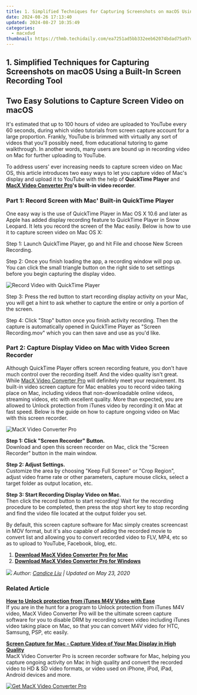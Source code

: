 ```yaml
---
title: 1. Simplified Techniques for Capturing Screenshots on macOS Using a Built-In Screen Recording Tool
date: 2024-08-26 17:13:40
updated: 2024-08-27 10:35:49
categories:
  - macxdvd
thumbnail: https://thmb.techidaily.com/ea7251ad5bb332eeb62074bdad75a97d412bc5c90367153732b7b65655c151cd.jpg
---
```


## 1. Simplified Techniques for Capturing Screenshots on macOS Using a Built-In Screen Recording Tool

## Two Easy Solutions to Capture Screen Video on macOS

It's estimated that up to 100 hours of video are uploaded to YouTube every 60 seconds, during which video tutorials from screen capture account for a large proportion. Frankly, YouTube is brimmed with virtually any sort of videos that you'll possibly need, from educational tutoring to game walkthrough. In another words, many users are bound up in recording video on Mac for further uploading to YouTube.

To address users' ever increasing needs to capture screen video on Mac OS, this article introduces two easy ways to let you capture video of Mac's display and upload it to YouTube with the help of **QuickTime Player** and **[MacX Video Converter Pro](https://tools.techidaily.com/macxdvd/products/)'s built-in video recorder**. 

### Part 1: Record Screen with Mac' Built-in QuickTime Player

One easy way is the use of QuickTime Player in Mac OS X 10.6 and later as Apple has added display recording feature to QuickTime Player in Snow Leopard. It lets you record the screen of the Mac easily. Below is how to use it to capture screen video on Mac OS X: 

Step 1: Launch QuickTime Player, go and hit File and choose New Screen Recording.

Step 2: Once you finish loading the app, a recording window will pop up. You can click the small triangle button on the right side to set settings before you begin capturing the display video. 

![Record Video with QuickTime Player](https://www.macxdvd.com/mac-dvd-video-converter-how-to/article-image/zxh-screen-recorder-with-quicktime-073101.png)

Step 3: Press the red button to start recording display activity on your Mac, you will get a hint to ask whether to capture the entire or only a portion of the screen. 

Step 4: Click "Stop" button once you finish activity recording. Then the capture is automatically opened in QuickTime Player as "Screen Recording.mov" which you can then save and use as you'd like. 

### Part 2: Capture Display Video on Mac with Video Screen Recorder

Although QuickTime Player offers screen recording feature, you don't have much control over the recording itself. And the video quality isn't great. While [MacX Video Converter Pro](https://tools.techidaily.com/macxdvd/products/) will definitely meet your requirement. Its built-in video screen capture for Mac enables you to record video taking place on Mac, including videos that non-downloadable online videos, streaming videos, etc with excellent quality. More than expected, you are allowed to Unlock protection from iTunes video by recording it on Mac at fast speed. Below is the guide on how to capture ongoing video on Mac with this screen recorder. 

![MacX Video Converter Pro](https://www.macxdvd.com/mac-dvd-video-converter-how-to/article-image/zxh-mvcp-screen-recorder-070101.png)

**Step 1: Click "Screen Recorder" Button.**  
 Download and open this screen recorder on Mac, click the "Screen Recorder" button in the main window. 

**Step 2: Adjust Settings.**   
 Customize the area by choosing "Keep Full Screen" or "Crop Region", adjust video frame rate or other parameters, capture mouse clicks, select a target folder as output location, etc. 

**Step 3: Start Recording Display Video on Mac.**  
Then click the record button to start recording! Wait for the recording procedure to be completed, then press the stop short key to stop recording and find the video file located at the output folder you set.

By default, this screen capture software for Mac simply creates screencast in MOV format, but it's also capable of adding the recorded movie to convert list and allowing you to convert recorded video to FLV, MP4, etc so as to upload to YouTube, Facebook, blog, etc. 

1. **[Download MacX Video Converter Pro for Mac](https://tools.techidaily.com/macxdvd/products/)**
2. **[Download MacX Video Converter Pro for Windows](https://tools.techidaily.com/macxdvd/products/)**

_![](https://www.macxdvd.com/mac-dvd-video-converter-how-to/../image-style/article-seo/icon1.png) Author: [Candice Liu](https://www.linkedin.com/in/candice-liu-444483a3/) | Updated on May 23, 2020_

### Related Article 

[**How to Unlock protection from iTunes M4V Video with Ease**](https://tools.techidaily.com/macxdvd/products/)   
 If you are in the hunt for a program to Unlock protection from iTunes M4V video, MacX Video Converter Pro will be the ultimate screen capture software for you to disable DRM by recording screen video including iTunes video taking place on Mac, so that you can convert M4V video for HTC, Samsung, PSP, etc easily. 

[**Screen Capture for Mac - Capture Video of Your Mac Display in High Quality**](https://tools.techidaily.com/macxdvd/products/)  
 MacX Video Converter Pro is screen recorder software for Mac, helping you capture ongoing activity on Mac in high quality and convert the recorded video to HD & SD video formats, or video used on iPhone, iPod, iPad, Android devices and more. 

[![Get MacX Video Converter Pro](https://www.macxdvd.com/mac-dvd-video-converter-how-to/../adv/mvcp-banner-r.jpg)](https://tools.techidaily.com/macxdvd/products/)

<ins class="adsbygoogle"
     style="display:block"
     data-ad-format="autorelaxed"
     data-ad-client="ca-pub-7571918770474297"
     data-ad-slot="1223367746"></ins>



<ins class="adsbygoogle"
     style="display:block"
     data-ad-client="ca-pub-7571918770474297"
     data-ad-slot="8358498916"
     data-ad-format="auto"
     data-full-width-responsive="true"></ins>
